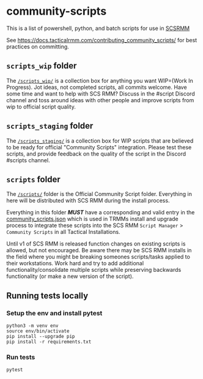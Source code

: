 # community-scripts
This is a list of powershell, python, and batch scripts for use in [SCSRMM](https://github.com/wh1te909/tacticalrmm)

See <https://docs.tacticalrmm.com/contributing_community_scripts/> for best practices on committing.

## `scripts_wip` folder

The [`/scripts_wip/`](https://github.com/scs-ben/community-scripts/tree/main/scripts_wip) is a collection box for anything you want WIP=(Work In Progress). Jot ideas, not completed scripts, all commits welcome. Have some time and want to help with SCS RMM? Discuss in the #script Discord channel and toss around ideas with other people and improve scripts from wip to official script quality.

## `scripts_staging` folder

The [`/scripts_staging/`](https://github.com/scs-ben/community-scripts/tree/main/scripts_staging) is a collection box for WIP scripts that are believed to be ready for official "Community Scripts" integration. Please test these scripts, and provide feedback on the quality of the script in the Discord #scripts channel.

## `scripts` folder

The [`/scripts/`](https://github.com/scs-ben/community-scripts/tree/main/scripts) folder is the Official Community Script folder. Everything in here will be distributed with SCS RMM during the install process.

Everything in this folder **_MUST_** have a corresponding and valid entry in the [community_scripts.json](https://github.com/scs-ben/community-scripts/blob/main/community_scripts.json) which is used in TRMMs install and upgrade process to integrate these scripts into the SCS RMM `Script Manager` > `Community Scripts` in all Tactical Installations.

Until v1 of SCS RMM is released function changes on existing scripts is allowed, but not encouraged. Be aware there may be SCS RMM installs in the field where you might be breaking someones scripts/tasks applied to their workstations. Work hard and try to add additional functionality/consolidate multiple scripts while preserving backwards functionality (or make a new version of the script).

## Running tests locally

### Setup the env and install pytest
```
python3 -m venv env
source env/bin/activate
pip install --upgrade pip
pip install -r requirements.txt
```

### Run tests
```
pytest
```